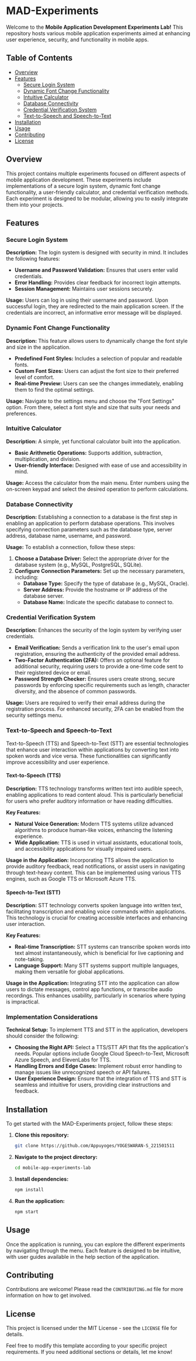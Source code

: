 # MAD-Experiments

Welcome to the **Mobile Application Development Experiments Lab!** This repository hosts various mobile application experiments aimed at enhancing user experience, security, and functionality in mobile apps.

## Table of Contents
- [Overview](#overview)
- [Features](#features)
  - [Secure Login System](#secure-login-system)
  - [Dynamic Font Change Functionality](#dynamic-font-change-functionality)
  - [Intuitive Calculator](#intuitive-calculator)
  - [Database Connectivity](#database-connectivity)
  - [Credential Verification System](#credential-verification-system)
  - [Text-to-Speech and Speech-to-Text](#text-to-speech-and-speech-to-text)
- [Installation](#installation)
- [Usage](#usage)
- [Contributing](#contributing)
- [License](#license)

## Overview
This project contains multiple experiments focused on different aspects of mobile application development. These experiments include implementations of a secure login system, dynamic font change functionality, a user-friendly calculator, and credential verification methods. Each experiment is designed to be modular, allowing you to easily integrate them into your projects.

## Features

### Secure Login System
**Description:**
The login system is designed with security in mind. It includes the following features:
- **Username and Password Validation:** Ensures that users enter valid credentials.
- **Error Handling:** Provides clear feedback for incorrect login attempts.
- **Session Management:** Maintains user sessions securely.

**Usage:**
Users can log in using their username and password. Upon successful login, they are redirected to the main application screen. If the credentials are incorrect, an informative error message will be displayed.

### Dynamic Font Change Functionality
**Description:**
This feature allows users to dynamically change the font style and size in the application.
- **Predefined Font Styles:** Includes a selection of popular and readable fonts.
- **Custom Font Sizes:** Users can adjust the font size to their preferred level of comfort.
- **Real-time Preview:** Users can see the changes immediately, enabling them to find the optimal settings.

**Usage:**
Navigate to the settings menu and choose the "Font Settings" option. From there, select a font style and size that suits your needs and preferences.

### Intuitive Calculator
**Description:**
A simple, yet functional calculator built into the application.
- **Basic Arithmetic Operations:** Supports addition, subtraction, multiplication, and division.
- **User-friendly Interface:** Designed with ease of use and accessibility in mind.

**Usage:**
Access the calculator from the main menu. Enter numbers using the on-screen keypad and select the desired operation to perform calculations.

### Database Connectivity
**Description:**
Establishing a connection to a database is the first step in enabling an application to perform database operations. This involves specifying connection parameters such as the database type, server address, database name, username, and password.

**Usage:**
To establish a connection, follow these steps:
1. **Choose a Database Driver:** Select the appropriate driver for the database system (e.g., MySQL, PostgreSQL, SQLite).
2. **Configure Connection Parameters:** Set up the necessary parameters, including:
   - **Database Type:** Specify the type of database (e.g., MySQL, Oracle).
   - **Server Address:** Provide the hostname or IP address of the database server.
   - **Database Name:** Indicate the specific database to connect to.

### Credential Verification System
**Description:**
Enhances the security of the login system by verifying user credentials.
- **Email Verification:** Sends a verification link to the user's email upon registration, ensuring the authenticity of the provided email address.
- **Two-Factor Authentication (2FA):** Offers an optional feature for additional security, requiring users to provide a one-time code sent to their registered device or email.
- **Password Strength Checker:** Ensures users create strong, secure passwords by enforcing specific requirements such as length, character diversity, and the absence of common passwords.

**Usage:**
Users are required to verify their email address during the registration process. For enhanced security, 2FA can be enabled from the security settings menu.

### Text-to-Speech and Speech-to-Text
Text-to-Speech (TTS) and Speech-to-Text (STT) are essential technologies that enhance user interaction within applications by converting text into spoken words and vice versa. These functionalities can significantly improve accessibility and user experience.

#### Text-to-Speech (TTS)
**Description:**
TTS technology transforms written text into audible speech, enabling applications to read content aloud. This is particularly beneficial for users who prefer auditory information or have reading difficulties.

**Key Features:**
- **Natural Voice Generation:** Modern TTS systems utilize advanced algorithms to produce human-like voices, enhancing the listening experience.
- **Wide Application:** TTS is used in virtual assistants, educational tools, and accessibility applications for visually impaired users.

**Usage in the Application:**
Incorporating TTS allows the application to provide auditory feedback, read notifications, or assist users in navigating through text-heavy content. This can be implemented using various TTS engines, such as Google TTS or Microsoft Azure TTS.

#### Speech-to-Text (STT)
**Description:**
STT technology converts spoken language into written text, facilitating transcription and enabling voice commands within applications. This technology is crucial for creating accessible interfaces and enhancing user interaction.

**Key Features:**
- **Real-time Transcription:** STT systems can transcribe spoken words into text almost instantaneously, which is beneficial for live captioning and note-taking.
- **Language Support:** Many STT systems support multiple languages, making them versatile for global applications.

**Usage in the Application:**
Integrating STT into the application can allow users to dictate messages, control app functions, or transcribe audio recordings. This enhances usability, particularly in scenarios where typing is impractical.

### Implementation Considerations
**Technical Setup:**
To implement TTS and STT in the application, developers should consider the following:
- **Choosing the Right API:** Select a TTS/STT API that fits the application's needs. Popular options include Google Cloud Speech-to-Text, Microsoft Azure Speech, and ElevenLabs for TTS.
- **Handling Errors and Edge Cases:** Implement robust error handling to manage issues like unrecognized speech or API failures.
- **User Experience Design:** Ensure that the integration of TTS and STT is seamless and intuitive for users, providing clear instructions and feedback.

## Installation
To get started with the MAD-Experiments project, follow these steps:

1. **Clone this repository:**
   ```bash
   git clone https://github.com/Appuyoges/YOGESWARAN-S_221501511
   ```

2. **Navigate to the project directory:**
   ```bash
   cd mobile-app-experiments-lab
   ```

3. **Install dependencies:**
   ```bash
   npm install
   ```

4. **Run the application:**
   ```bash
   npm start
   ```

## Usage
Once the application is running, you can explore the different experiments by navigating through the menu. Each feature is designed to be intuitive, with user guides available in the help section of the application.

## Contributing
Contributions are welcome! Please read the `CONTRIBUTING.md` file for more information on how to get involved.

## License
This project is licensed under the MIT License - see the `LICENSE` file for details.

Feel free to modify this template according to your specific project requirements. If you need additional sections or details, let me know!
